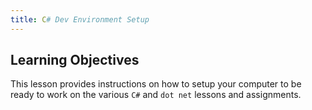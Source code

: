 ```yaml
---
title: C# Dev Environment Setup
---
```


## Learning Objectives

This lesson provides instructions on how to setup your computer to be ready to
work on the various `C#` and `dot net` lessons and assignments.
